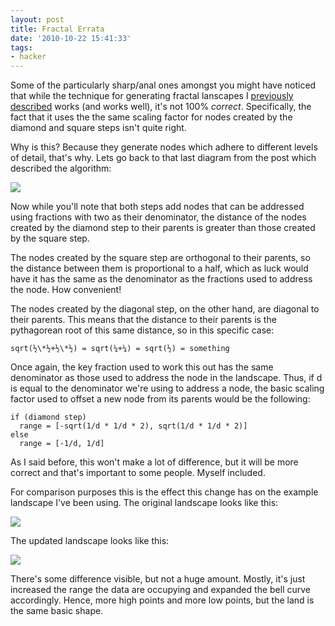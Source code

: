 ```yaml
---
layout: post
title: Fractal Errata
date: '2010-10-22 15:41:33'
tags:
- hacker
---
```


Some of the particularly sharp/anal ones amongst you might have noticed that while the technique for generating fractal lanscapes I [previously described] works (and works well), it's not 100% _correct_. Specifically, the fact that it uses the the same scaling factor for nodes created by the diamond and square steps isn't quite right.  

[previously described]: /2010/10/19/youre-speaking-my-landscape-baby

<!-- More -->

Why is this? Because they generate nodes which adhere to different levels of detail, that's why. Lets go back to that last diagram from the post which described the algorithm:

![](http://harveynick.files.wordpress.com/2010/10/fractallandscape9.png)

Now while you'll note that both steps add nodes that can be addressed using fractions with two as their denominator, the distance of the nodes created by the diamond step to their parents is greater than those created by the square step.  

The nodes created by the square step are orthogonal to their parents, so the distance between them is proportional to a half, which as luck would have it has the same as the denominator as the fractions used to address the node. How convenient!  

The nodes created by the diagonal step, on the other hand, are diagonal to their parents. This means that the distance to their parents is the pythagorean root of this same distance, so in this specific case: 

```
sqrt(½\*½+½\*½) = sqrt(¼+¼) = sqrt(½) = something
```

Once again, the key fraction used to work this out has the same denominator as those used to address the node in the landscape. Thus, if d is equal to the denominator we're using to address a node, the basic scaling factor used to offset a new node from its parents would be the following: 

```
if (diamond step)
  range = [-sqrt(1/d * 1/d * 2), sqrt(1/d * 1/d * 2)]  
else
  range = [-1/d, 1/d]
```

As I said before, this won't make a lot of difference, but it will be more correct and that's important to some people. Myself included.  

For comparison purposes this is the effect this change has on the example landscape I've been using. The original landscape looks like this: 

![](http://harveynick.files.wordpress.com/2010/10/image8.png) 

The updated landscape looks like this:

![](http://harveynick.files.wordpress.com/2010/10/image11.png)

There's some difference visible, but not a huge amount. Mostly, it's just increased the range the data are occupying and expanded the bell curve accordingly. Hence, more high points and more low points, but the land is the same basic shape.
